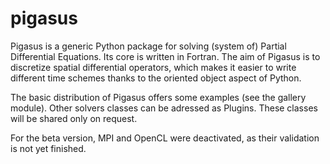 pigasus
=======

Pigasus is a generic Python package for solving (system of) Partial Differential Equations. Its core is written in Fortran. The aim of Pigasus is to discretize spatial differential operators, which makes it easier to write different time schemes thanks to the oriented object aspect of Python.

The basic distribution of Pigasus offers some examples (see the gallery module). Other solvers classes can be adressed as Plugins. These classes will be shared only on request.

For the beta version, MPI and OpenCL were deactivated, as their validation is not yet finished.
